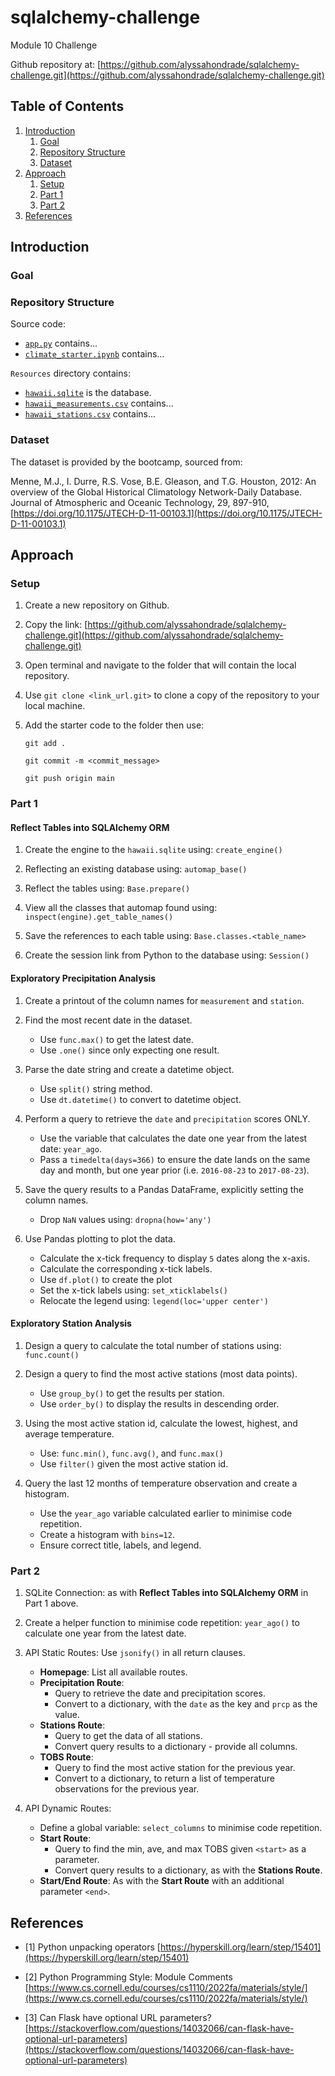 # sqlalchemy-challenge
Module 10 Challenge

Github repository at: [https://github.com/alyssahondrade/sqlalchemy-challenge.git](https://github.com/alyssahondrade/sqlalchemy-challenge.git)

## Table of Contents
1. [Introduction](https://github.com/alyssahondrade/sqlalchemy-challenge#introduction)
    1. [Goal](https://github.com/alyssahondrade/sqlalchemy-challenge#goal)
    2. [Repository Structure](https://github.com/alyssahondrade/sqlalchemy-challenge#repository-structure)
    3. [Dataset](https://github.com/alyssahondrade/sqlalchemy-challenge#dataset)
2. [Approach](https://github.com/alyssahondrade/sqlalchemy-challenge#approach)
    1. [Setup](https://github.com/alyssahondrade/sqlalchemy-challenge#setup)
    2. [Part 1](https://github.com/alyssahondrade/sqlalchemy-challenge#part-1)
    3. [Part 2](https://github.com/alyssahondrade/sqlalchemy-challenge#part-2)
3. [References](https://github.com/alyssahondrade/sqlalchemy-challenge#references)

## Introduction

### Goal


### Repository Structure
Source code:
- [`app.py`](https://github.com/alyssahondrade/sqlalchemy-challenge/blob/main/app.py) contains...
- [`climate_starter.ipynb`](https://github.com/alyssahondrade/sqlalchemy-challenge/blob/main/climate_starter.ipynb) contains...

`Resources` directory contains:
- [`hawaii.sqlite`](https://github.com/alyssahondrade/sqlalchemy-challenge/blob/main/Resources/hawaii.sqlite) is the database.
- [`hawaii_measurements.csv`](https://github.com/alyssahondrade/sqlalchemy-challenge/blob/main/Resources/hawaii_measurements.csv) contains...
- [`hawaii_stations.csv`](https://github.com/alyssahondrade/sqlalchemy-challenge/blob/main/Resources/hawaii_stations.csv) contains...

### Dataset
The dataset is provided by the bootcamp, sourced from:

Menne, M.J., I. Durre, R.S. Vose, B.E. Gleason, and T.G. Houston, 2012: An overview of the Global Historical Climatology Network-Daily Database. Journal of Atmospheric and Oceanic Technology, 29, 897-910, [https://doi.org/10.1175/JTECH-D-11-00103.1](https://doi.org/10.1175/JTECH-D-11-00103.1)

## Approach
### Setup
1. Create a new repository on Github.

2. Copy the link: [https://github.com/alyssahondrade/sqlalchemy-challenge.git](https://github.com/alyssahondrade/sqlalchemy-challenge.git)

3. Open terminal and navigate to the folder that will contain the local repository.

4. Use `git clone <link_url.git>` to clone a copy of the repository to your local machine.

5. Add the starter code to the folder then use:

    `git add .`
   
    `git commit -m <commit_message>`
   
    `git push origin main`

### Part 1
#### Reflect Tables into SQLAlchemy ORM
1. Create the engine to the `hawaii.sqlite` using: `create_engine()`

2. Reflecting an existing database using: `automap_base()`

3. Reflect the tables using: `Base.prepare()`

4. View all the classes that automap found using: `inspect(engine).get_table_names()`

5. Save the references to each table using: `Base.classes.<table_name>`

6. Create the session link from Python to the database using: `Session()`

#### Exploratory Precipitation Analysis
1. Create a printout of the column names for `measurement` and `station`.

2. Find the most recent date in the dataset.
    - Use `func.max()` to get the latest date.
    - Use `.one()` since only expecting one result.

3. Parse the date string and create a datetime object.
    - Use `split()` string method.
    - Use `dt.datetime()` to convert to datetime object.

4. Perform a query to retrieve the `date` and `precipitation` scores ONLY.
    - Use the variable that calculates the date one year from the latest date: `year_ago`.
    - Pass a `timedelta(days=366)` to ensure the date lands on the same day and month, but one year prior (i.e. `2016-08-23` to `2017-08-23`).

5. Save the query results to a Pandas DataFrame, explicitly setting the column names.
    - Drop `NaN` values using: `dropna(how='any')`

6. Use Pandas plotting to plot the data.
    - Calculate the x-tick frequency to display `5` dates along the x-axis.
    - Calculate the corresponding x-tick labels.
    - Use `df.plot()` to create the plot
    - Set the x-tick labels using: `set_xticklabels()`
    - Relocate the legend using: `legend(loc='upper center')`

#### Exploratory Station Analysis
1. Design a query to calculate the total number of stations using: `func.count()`

2. Design a query to find the most active stations (most data points).
    - Use `group_by()` to get the results per station.
    - Use `order_by()` to display the results in descending order.

3. Using the most active station id, calculate the lowest, highest, and average temperature.
    - Use: `func.min()`, `func.avg()`, and `func.max()`
    - Use `filter()` given the most active station id.

4. Query the last 12 months of temperature observation and create a histogram.
    - Use the `year_ago` variable calculated earlier to minimise code repetition.
    - Create a histogram with `bins=12`.
    - Ensure correct title, labels, and legend.

### Part 2
1. SQLite Connection: as with __Reflect Tables into SQLAlchemy ORM__ in Part 1 above.

2. Create a helper function to minimise code repetition: `year_ago()` to calculate one year from the latest date.

3. API Static Routes: Use `jsonify()` in all return clauses.
    - __Homepage__: List all available routes.
    - __Precipitation Route__:
        - Query to retrieve the date and precipitation scores.
        - Convert to a dictionary, with the `date` as the key and `prcp` as the value.
    - __Stations Route__:
        - Query to get the data of all stations.
        - Convert query results to a dictionary - provide all columns.
    - __TOBS Route__:
        - Query to find the most active station for the previous year.
        - Convert to a dictionary, to return a list of temperature observations for the previous year.

4. API Dynamic Routes:
    - Define a global variable: `select_columns` to minimise code repetition.
    - __Start Route__:
        - Query to find the min, ave, and max TOBS given `<start>` as a parameter.
        - Convert query results to a dictionary, as with the __Stations Route__.
    - __Start/End Route__: As with the __Start Route__ with an additional parameter `<end>`.

## References
- [1] Python unpacking operators [https://hyperskill.org/learn/step/15401](https://hyperskill.org/learn/step/15401)

- [2] Python Programming Style: Module Comments [https://www.cs.cornell.edu/courses/cs1110/2022fa/materials/style/](https://www.cs.cornell.edu/courses/cs1110/2022fa/materials/style/)

- [3] Can Flask have optional URL parameters? [https://stackoverflow.com/questions/14032066/can-flask-have-optional-url-parameters](https://stackoverflow.com/questions/14032066/can-flask-have-optional-url-parameters)